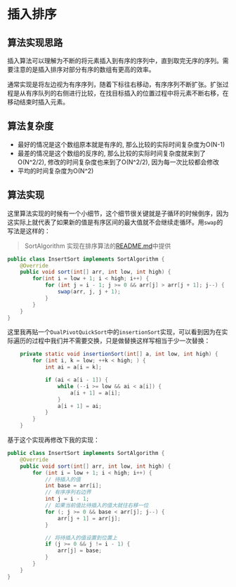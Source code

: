 # 插入排序
## 算法实现思路
插入算法可以理解为不断的将元素插入到有序的序列中，直到取完无序的序列。需要注意的是插入排序对部分有序的数组有更高的效率。

通常实现是将左边视为有序序列，随着下标往右移动，有序序列不断扩张。扩张过程是从有序队列的右侧进行比较，在找目标插入的位置过程中将元素不断右移，在移动结束时插入元素。

## 算法复杂度
- 最好的情况是这个数组原本就是有序的, 那么比较的实际时间复杂度为O(N-1)
- 最差的情况是这个数组的反序的, 那么比较的实际时间复杂度就来到了O(N^2/2), 修改的时间复杂度也来到了O(N^2/2), 因为每一次比较都会修改
- 平均的时间复杂度为O(N^2)


## 算法实现
这里算法实现的时候有一个小细节，这个细节很关键就是子循环的时候倒序，因为这实际上就代表了如果新的值是有序区间的最大值就不会继续走循环。用`swap`的写法是这样的：

> SortAlgorithm 实现在排序算法的[README.md](/java/algorithms/sorts/README.md)中提供
```java
public class InsertSort implements SortAlgorithm {
    @Override
    public void sort(int[] arr, int low, int high) {
        for(int i = low + 1; i < high; i++) {
            for (int j = i - 1; j >= 0 && arr[j] > arr[j + 1]; j--) {
                swap(arr, j, j + 1);
            }
        }
    }
}
```

这里我再贴一个`DualPivotQuickSort`中的`insertionSort`实现，可以看到因为在实际遍历的过程中我们并不需要交换，只是做替换这样写相当于少一次替换：
```java
    private static void insertionSort(int[] a, int low, int high) {
        for (int i, k = low; ++k < high; ) {
            int ai = a[i = k];

            if (ai < a[i - 1]) {
                while (--i >= low && ai < a[i]) {
                    a[i + 1] = a[i];
                }
                a[i + 1] = ai;
            }
        }
    }
```

基于这个实现再修改下我的实现：
```java
public class InsertSort implements SortAlgorithm {
    @Override
    public void sort(int[] arr, int low, int high) {
        for (int i = low + 1; i < high; i++) {
            // 待插入的值
            int base = arr[i];
            // 有序序列右边界
            int j = i - 1;
            // 如果当前值比待插入的值大就往右移一位
            for (; j >= 0 && base < arr[j]; j--) {
                arr[j + 1] = arr[j];
            }

            // 将待插入的值设置到位置上
            if (j >= 0 && j != i - 1) {
                arr[j] = base;
            }
        }
    }
}
```

